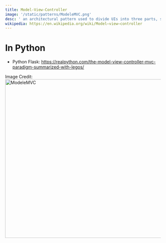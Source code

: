 ```yaml
---
title: Model-View-Controller
image: '/static/patterns/ModeleMVC.png'
desc: ' an architectural pattern used to divide UIs into three parts, separating internal representation from presentation'
wikipedia: https://en.wikipedia.org/wiki/Model–view–controller
---
```


# In Python

* Python Flask: <https://realpython.com/the-model-view-controller-mvc-paradigm-summarized-with-legos/>


Image Credit: <a title="Deltacen [CC BY-SA 3.0 (https://creativecommons.org/licenses/by-sa/3.0)], from Wikimedia Commons" href="https://commons.wikimedia.org/wiki/File:ModeleMVC.png"><img width="512" alt="ModeleMVC" src="https://upload.wikimedia.org/wikipedia/commons/6/63/ModeleMVC.png"></a>

